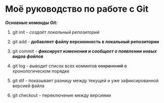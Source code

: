 # Моё руководство по работе с Git

***Основные команды Git:***

1. git init - *создаёт локальный репозиторий*

2. git add - **добавляет файлу версионность в локальный репозитории**

3. git commit - ***фиксирует изменения и сообщает о появлении новых видов файлов***

4. git log - выводит список всех коммитов ~~сохранений~~ в хронологическом порядке

5. git dif - показывает разницу между текущей и уже зафиксированной версией файла

6. git checkout - переключение между версиями
